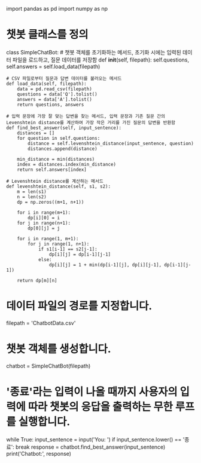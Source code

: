 import pandas as pd
import numpy as np

# 챗봇 클래스를 정의
class SimpleChatBot:
    # 챗봇 객체를 초기화하는 메서드, 초기화 시에는 입력된 데이터 파일을 로드하고, 질문 데이터를 저장함
    def __init__(self, filepath):
        self.questions, self.answers = self.load_data(filepath)

    # CSV 파일로부터 질문과 답변 데이터를 불러오는 메서드
    def load_data(self, filepath):
        data = pd.read_csv(filepath)
        questions = data['Q'].tolist()
        answers = data['A'].tolist()
        return questions, answers

    # 입력 문장에 가장 잘 맞는 답변을 찾는 메서드, 입력 문장과 기존 질문 간의 Levenshtein distance를 계산하여 가장 작은 거리를 가진 질문의 답변을 반환함
    def find_best_answer(self, input_sentence):
        distances = []
        for question in self.questions:
            distance = self.levenshtein_distance(input_sentence, question)
            distances.append(distance)

        min_distance = min(distances)
        index = distances.index(min_distance)
        return self.answers[index]

    # Levenshtein distance를 계산하는 메서드
    def levenshtein_distance(self, s1, s2):
        m = len(s1)
        n = len(s2)
        dp = np.zeros((m+1, n+1))
       
        for i in range(m+1):
            dp[i][0] = i
        for j in range(n+1):
            dp[0][j] = j
       
        for i in range(1, m+1):
            for j in range(1, n+1):
                if s1[i-1] == s2[j-1]:
                    dp[i][j] = dp[i-1][j-1]
                else:
                    dp[i][j] = 1 + min(dp[i-1][j], dp[i][j-1], dp[i-1][j-1])
       
        return dp[m][n]

# 데이터 파일의 경로를 지정합니다.
filepath = 'ChatbotData.csv'

# 챗봇 객체를 생성합니다.
chatbot = SimpleChatBot(filepath)

# '종료'라는 입력이 나올 때까지 사용자의 입력에 따라 챗봇의 응답을 출력하는 무한 루프를 실행합니다.
while True:
    input_sentence = input('You: ')
    if input_sentence.lower() == '종료':
        break
    response = chatbot.find_best_answer(input_sentence)
    print('Chatbot:', response)

